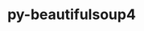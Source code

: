 ---
title: "py-beautifulsoup4"
layout: cache
categories: [package, develop]
meta: {"compilers": ["gcc@11.4.0", "gcc@9.4.0", "none"], "num_specs": 39, "num_specs_by_stack": {"data-vis-sdk": 6, "e4s": 12, "e4s-neoverse-v2": 12, "e4s-neoverse_v1": 6, "e4s-power": 3, "root": 39}, "oss": ["ubuntu20.04", "ubuntu22.04"], "platforms": ["linux"], "stacks": ["data-vis-sdk", "e4s", "e4s-neoverse-v2", "e4s-neoverse_v1", "e4s-power", "root"], "targets": ["neoverse_v1", "neoverse_v2", "ppc64le", "x86_64_v3"], "versions": ["4.12.3"]}
spec_details: [{"compiler": "gcc@11.4.0", "hash": "2g55tcbi47m3z6twavjpnx66iq7nk2ad", "os": "ubuntu22.04", "platform": "linux", "size": "-", "stacks": ["e4s-neoverse_v1", "root"], "target": "neoverse_v1", "variants": ["build_system=python_pip", "~html5lib", "~lxml"], "versions": ["4.12.3"]}, {"compiler": "none", "hash": "2loxansfj6yc44wucav5ovmbr5o4r7z3", "os": "ubuntu22.04", "platform": "linux", "size": "-", "stacks": ["e4s-neoverse-v2", "root"], "target": "neoverse_v2", "variants": ["build_system=python_pip", "~html5lib", "~lxml"], "versions": ["4.12.3"]}, {"compiler": "none", "hash": "43v36ba5dyapeudu7b4iwi5snvzdlnt3", "os": "ubuntu20.04", "platform": "linux", "size": "-", "stacks": ["data-vis-sdk", "root"], "target": "x86_64_v3", "variants": ["build_system=python_pip", "~html5lib", "~lxml"], "versions": ["4.12.3"]}, {"compiler": "gcc@9.4.0", "hash": "46rauirbcauqtftfmifmdltvjamqnh4j", "os": "ubuntu20.04", "platform": "linux", "size": "-", "stacks": ["e4s-power", "root"], "target": "ppc64le", "variants": ["build_system=python_pip", "~html5lib", "~lxml"], "versions": ["4.12.3"]}, {"compiler": "none", "hash": "5q2yll4hk6bhmenoxrsatzfd3lalc7wm", "os": "ubuntu22.04", "platform": "linux", "size": "-", "stacks": ["e4s-neoverse-v2", "root"], "target": "neoverse_v2", "variants": ["build_system=python_pip", "~html5lib", "~lxml"], "versions": ["4.12.3"]}, {"compiler": "none", "hash": "664vdibr6uza5q5rhxb4mbls7nktinty", "os": "ubuntu22.04", "platform": "linux", "size": "-", "stacks": ["e4s-neoverse-v2", "root"], "target": "neoverse_v2", "variants": ["build_system=python_pip", "~html5lib", "~lxml"], "versions": ["4.12.3"]}, {"compiler": "none", "hash": "6wvyhtvfrc244jz4belquuualr56h7y5", "os": "ubuntu22.04", "platform": "linux", "size": "-", "stacks": ["e4s", "root"], "target": "x86_64_v3", "variants": ["build_system=python_pip", "~html5lib", "~lxml"], "versions": ["4.12.3"]}, {"compiler": "gcc@11.4.0", "hash": "7da4qbcngsg5yebdxsx5mldqvnfntr4o", "os": "ubuntu22.04", "platform": "linux", "size": "-", "stacks": ["e4s-neoverse_v1", "root"], "target": "neoverse_v1", "variants": ["build_system=python_pip", "~html5lib", "~lxml"], "versions": ["4.12.3"]}, {"compiler": "none", "hash": "7ogh7q3kwafixk6ginqiyymr35irc2kh", "os": "ubuntu20.04", "platform": "linux", "size": "-", "stacks": ["data-vis-sdk", "root"], "target": "x86_64_v3", "variants": ["build_system=python_pip", "~html5lib", "~lxml"], "versions": ["4.12.3"]}, {"compiler": "gcc@11.4.0", "hash": "bbnrcpb5mkfanie6mlhjaafafurlvcnm", "os": "ubuntu22.04", "platform": "linux", "size": "-", "stacks": ["e4s-neoverse_v1", "root"], "target": "neoverse_v1", "variants": ["build_system=python_pip", "~html5lib", "~lxml"], "versions": ["4.12.3"]}, {"compiler": "gcc@9.4.0", "hash": "bxrdi7urhe5utqt7emqmocmfy55n6aiy", "os": "ubuntu20.04", "platform": "linux", "size": "-", "stacks": ["e4s-power", "root"], "target": "ppc64le", "variants": ["build_system=python_pip", "~html5lib", "~lxml"], "versions": ["4.12.3"]}, {"compiler": "none", "hash": "by3eu6vvsrjeca7ok5alg3c75xcc4eg6", "os": "ubuntu22.04", "platform": "linux", "size": "-", "stacks": ["e4s", "root"], "target": "x86_64_v3", "variants": ["build_system=python_pip", "~html5lib", "~lxml"], "versions": ["4.12.3"]}, {"compiler": "none", "hash": "dsdy6gg7tssxeikxk2bki5ym36tysemf", "os": "ubuntu22.04", "platform": "linux", "size": "-", "stacks": ["e4s", "root"], "target": "x86_64_v3", "variants": ["build_system=python_pip", "~html5lib", "~lxml"], "versions": ["4.12.3"]}, {"compiler": "none", "hash": "er3vliqdnlw6qzwxht52e3zdtn727t32", "os": "ubuntu22.04", "platform": "linux", "size": "-", "stacks": ["e4s", "root"], "target": "x86_64_v3", "variants": ["build_system=python_pip", "~html5lib", "~lxml"], "versions": ["4.12.3"]}, {"compiler": "none", "hash": "hz7qjgp3xy4bk3b7mov4x3z3ogeqlkg7", "os": "ubuntu22.04", "platform": "linux", "size": "-", "stacks": ["e4s-neoverse-v2", "root"], "target": "neoverse_v2", "variants": ["build_system=python_pip", "~html5lib", "~lxml"], "versions": ["4.12.3"]}, {"compiler": "none", "hash": "hzwff2vktg4yvbxo7m7kzpp7fbemz4j6", "os": "ubuntu22.04", "platform": "linux", "size": "-", "stacks": ["e4s-neoverse-v2", "root"], "target": "neoverse_v2", "variants": ["build_system=python_pip", "~html5lib", "~lxml"], "versions": ["4.12.3"]}, {"compiler": "gcc@11.4.0", "hash": "jnnp4xkxa2wyz2kfomzra2txc4mqtv4e", "os": "ubuntu22.04", "platform": "linux", "size": "-", "stacks": ["e4s-neoverse_v1", "root"], "target": "neoverse_v1", "variants": ["build_system=python_pip", "~html5lib", "~lxml"], "versions": ["4.12.3"]}, {"compiler": "none", "hash": "jzff7nk7zepo7mb2fkrpxj6n7im3aw36", "os": "ubuntu20.04", "platform": "linux", "size": "-", "stacks": ["data-vis-sdk", "root"], "target": "x86_64_v3", "variants": ["build_system=python_pip", "~html5lib", "~lxml"], "versions": ["4.12.3"]}, {"compiler": "none", "hash": "lnkq54fet2uj2gplz3klj732jnz5eedx", "os": "ubuntu22.04", "platform": "linux", "size": "-", "stacks": ["e4s", "root"], "target": "x86_64_v3", "variants": ["build_system=python_pip", "~html5lib", "~lxml"], "versions": ["4.12.3"]}, {"compiler": "gcc@9.4.0", "hash": "mcqc6jxmjafn6mmnwgsb67t5mmoyvw3h", "os": "ubuntu20.04", "platform": "linux", "size": "-", "stacks": ["e4s-power", "root"], "target": "ppc64le", "variants": ["build_system=python_pip", "~html5lib", "~lxml"], "versions": ["4.12.3"]}, {"compiler": "gcc@11.4.0", "hash": "o4qvbzt6uzldx2ypqiokxgaylfg4y3sj", "os": "ubuntu22.04", "platform": "linux", "size": "-", "stacks": ["e4s-neoverse_v1", "root"], "target": "neoverse_v1", "variants": ["build_system=python_pip", "~html5lib", "~lxml"], "versions": ["4.12.3"]}, {"compiler": "none", "hash": "ojal55k2vevtanm5wogbfqpa2hfl4mvs", "os": "ubuntu22.04", "platform": "linux", "size": "-", "stacks": ["e4s-neoverse-v2", "root"], "target": "neoverse_v2", "variants": ["build_system=python_pip", "~html5lib", "~lxml"], "versions": ["4.12.3"]}, {"compiler": "none", "hash": "ozyawvrqdt65miperwcr4ftoysphkbpj", "os": "ubuntu22.04", "platform": "linux", "size": "-", "stacks": ["e4s", "root"], "target": "x86_64_v3", "variants": ["build_system=python_pip", "~html5lib", "~lxml"], "versions": ["4.12.3"]}, {"compiler": "none", "hash": "pah5odwbudbnl5pjjwbi2pnphvn5zgmj", "os": "ubuntu22.04", "platform": "linux", "size": "-", "stacks": ["e4s", "root"], "target": "x86_64_v3", "variants": ["build_system=python_pip", "~html5lib", "~lxml"], "versions": ["4.12.3"]}, {"compiler": "none", "hash": "qjcapqxkskltm332swg7s7garqx2tfth", "os": "ubuntu22.04", "platform": "linux", "size": "-", "stacks": ["e4s-neoverse-v2", "root"], "target": "neoverse_v2", "variants": ["build_system=python_pip", "~html5lib", "~lxml"], "versions": ["4.12.3"]}, {"compiler": "none", "hash": "ronsomyyoxgld3lybpd5g5jp74j22e6z", "os": "ubuntu22.04", "platform": "linux", "size": "-", "stacks": ["e4s", "root"], "target": "x86_64_v3", "variants": ["build_system=python_pip", "~html5lib", "~lxml"], "versions": ["4.12.3"]}, {"compiler": "none", "hash": "rtxwln3yhfj7maabatte7hi3x75gtgcx", "os": "ubuntu22.04", "platform": "linux", "size": "-", "stacks": ["e4s", "root"], "target": "x86_64_v3", "variants": ["build_system=python_pip", "~html5lib", "~lxml"], "versions": ["4.12.3"]}, {"compiler": "none", "hash": "t6oagqn6izbrredylgoptc3gxrqbijlt", "os": "ubuntu22.04", "platform": "linux", "size": "-", "stacks": ["e4s", "root"], "target": "x86_64_v3", "variants": ["build_system=python_pip", "~html5lib", "~lxml"], "versions": ["4.12.3"]}, {"compiler": "none", "hash": "u7u5pe5yavtr5htiqcdirztygswvvsc2", "os": "ubuntu22.04", "platform": "linux", "size": "-", "stacks": ["e4s", "root"], "target": "x86_64_v3", "variants": ["build_system=python_pip", "~html5lib", "~lxml"], "versions": ["4.12.3"]}, {"compiler": "none", "hash": "vfwnjuuhkxvquthn7b2neuyi6abdbqmw", "os": "ubuntu22.04", "platform": "linux", "size": "-", "stacks": ["e4s-neoverse-v2", "root"], "target": "neoverse_v2", "variants": ["build_system=python_pip", "~html5lib", "~lxml"], "versions": ["4.12.3"]}, {"compiler": "none", "hash": "vp6viay7omxixi35t7fbstltnjoz2do5", "os": "ubuntu20.04", "platform": "linux", "size": "-", "stacks": ["data-vis-sdk", "root"], "target": "x86_64_v3", "variants": ["build_system=python_pip", "~html5lib", "~lxml"], "versions": ["4.12.3"]}, {"compiler": "none", "hash": "vwwdwcft2asxrasiwww65u7lqunzr3wi", "os": "ubuntu22.04", "platform": "linux", "size": "-", "stacks": ["e4s", "root"], "target": "x86_64_v3", "variants": ["build_system=python_pip", "~html5lib", "~lxml"], "versions": ["4.12.3"]}, {"compiler": "none", "hash": "wb4agudoxe3xx6nkptpznup7gjmt3iw4", "os": "ubuntu22.04", "platform": "linux", "size": "-", "stacks": ["e4s-neoverse-v2", "root"], "target": "neoverse_v2", "variants": ["build_system=python_pip", "~html5lib", "~lxml"], "versions": ["4.12.3"]}, {"compiler": "none", "hash": "wsijab7anm2uwvupotijab7wu4hkuwkw", "os": "ubuntu22.04", "platform": "linux", "size": "-", "stacks": ["e4s-neoverse-v2", "root"], "target": "neoverse_v2", "variants": ["build_system=python_pip", "~html5lib", "~lxml"], "versions": ["4.12.3"]}, {"compiler": "none", "hash": "xnufba4sxdufziq25cymigtgtyy2s62o", "os": "ubuntu20.04", "platform": "linux", "size": "-", "stacks": ["data-vis-sdk", "root"], "target": "x86_64_v3", "variants": ["build_system=python_pip", "~html5lib", "~lxml"], "versions": ["4.12.3"]}, {"compiler": "none", "hash": "xptm7nstlwg3tnjs6e5bspkv7w5c5mur", "os": "ubuntu22.04", "platform": "linux", "size": "-", "stacks": ["e4s-neoverse-v2", "root"], "target": "neoverse_v2", "variants": ["build_system=python_pip", "~html5lib", "~lxml"], "versions": ["4.12.3"]}, {"compiler": "gcc@11.4.0", "hash": "ywgnhswx76hzgw6ndowbnxle6av3u3cq", "os": "ubuntu22.04", "platform": "linux", "size": "-", "stacks": ["e4s-neoverse_v1", "root"], "target": "neoverse_v1", "variants": ["build_system=python_pip", "~html5lib", "~lxml"], "versions": ["4.12.3"]}, {"compiler": "none", "hash": "yzahqihayuzko3b3oo2y7z4wuauvmk72", "os": "ubuntu20.04", "platform": "linux", "size": "-", "stacks": ["data-vis-sdk", "root"], "target": "x86_64_v3", "variants": ["build_system=python_pip", "~html5lib", "~lxml"], "versions": ["4.12.3"]}, {"compiler": "none", "hash": "zuqc26cmgt2o3id235berj3523avhrua", "os": "ubuntu22.04", "platform": "linux", "size": "-", "stacks": ["e4s-neoverse-v2", "root"], "target": "neoverse_v2", "variants": ["build_system=python_pip", "~html5lib", "~lxml"], "versions": ["4.12.3"]}]
---